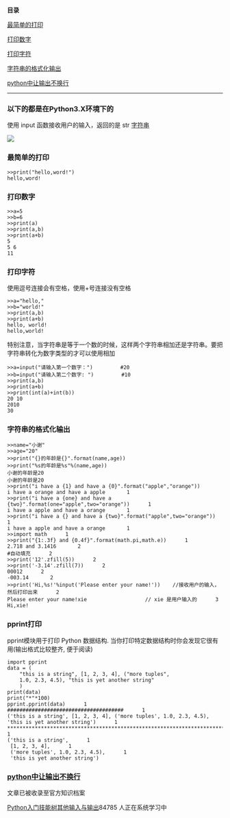 **目录**

[最简单的打印](#t0)

[打印数字](#t1)

[打印字符](#t2)

[字符串的格式化输出](#t3)

[python中让输出不换行](#t4)

* * *

### 以下的都是在Python3.X环境下的

使用 input 函数接收用户的输入，返回的是 str [字符串](https://so.csdn.net/so/search?q=%E5%AD%97%E7%AC%A6%E4%B8%B2&spm=1001.2101.3001.7020)

![](https://img-blog.csdnimg.cn/20181030110744556.png?x-oss-process=image/watermark,type_ZmFuZ3poZW5naGVpdGk,shadow_10,text_aHR0cHM6Ly9ibG9nLmNzZG4ubmV0L3FxXzM2MTE5MTky,size_16,color_FFFFFF,t_70)

### 最简单的打印

```
>>print("hello,word!")      
hello,word!
```


### 打印数字

```
>>a=5      
>>b=6      
>>print(a)      
>>print(a,b)      
>>print(a+b)      
5      
5 6      
11
```


### 打印字符

使用逗号连接会有空格，使用+号连接没有空格

```
>>a="hello,"      
>>b="world!"      
>>print(a,b)      
>>print(a+b)      
hello, world!      
hello,world!
```


特别注意，当字符串是等于一个数的时候，这样两个字符串相加还是字符串。要把字符串转化为数字类型的才可以使用相加

```
>>a=input("请输入第一个数字：")         #20      
>>b=input("请输入第二个数字: ")         #10      
>>print(a,b)      
>>print(a+b)      
>>print(int(a)+int(b))      
20 10      
2010      
30
```


### 字符串的格式化输出

```
>>name="小谢"      
>>age="20"      
>>print("{}的年龄是{}".format(name,age))      
>>print("%s的年龄是%s"%(name,age))      
小谢的年龄是20      
小谢的年龄是20       
>>print("i have a {1} and have a {0}".format("apple","orange"))      
i have a orange and have a apple       1
>>print("i have a {one} and have a {two}".format(one="apple",two="orange"))      1
i have a apple and have a orange       1
>>print("i have a {} and have a {two}".format("apple",two="orange"))      1
i have a apple and have a orange       1
>>import math      1
>>print("{1:.3f} and {0.4f}".format(math.pi,math.e))      1
2.718 and 3.1416       2
#自动填充      2
>>print('12'.zfill(5))      2
>>print('-3.14'.zfill(7))      2
00012      2
-003.14       2
>>print('Hi,%s!'%input('Please enter your name!'))    //接收用户的输入，然后打印出来      2
Please enter your name!xie                   // xie 是用户输入的      3
Hi,xie!
```


### pprint打印

pprint模块用于打印 Python 数据结构. 当你打印特定数据结构时你会发现它很有用(输出格式比较整齐, 便于阅读)

```
import pprint      
data = (      
    "this is a string", [1, 2, 3, 4], ("more tuples",      
    1.0, 2.3, 4.5), "this is yet another string"      
    )       
print(data)      
print("*"*100)      
pprint.pprint(data)      1
######################################      1
('this is a string', [1, 2, 3, 4], ('more tuples', 1.0, 2.3, 4.5), 'this is yet another string')      1
******************************************************************************************      1
('this is a string',      1
 [1, 2, 3, 4],      1
 ('more tuples', 1.0, 2.3, 4.5),      1
 'this is yet another string')
```


### [python中让输出不换行](https://blog.csdn.net/qq_36119192/article/details/82951113)

文章已被收录至官方知识档案

[Python入门技能树](https://edu.csdn.net/skill/python/python-3-44)[其他](https://edu.csdn.net/skill/python/python-3-44)[输入与输出](https://edu.csdn.net/skill/python/python-3-44)84785 人正在系统学习中